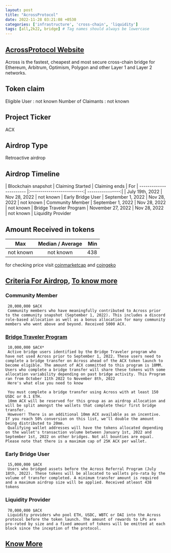 ```yaml
---
layout: post
title: "AcrossProtocol"
date: 2022-11-28 03:21:08 +0530
categories: ['infrastructure', 'cross-chain', 'liquidity']
tags: [all,2k22, bridge] # Tag names should always be lowercase
---
```




## [AcrossProtocol Website](https://across.to/)

 Across is the fastest, cheapest and most secure cross-chain bridge for Ethereum, Arbitrum, Optimism, Polygon and other Layer 1 and Layer 2 networks.

## Token claim

Eligible User : not known
Number of Claimants : not known

## Project Ticker

ACX

## Airdrop Type

Retroactive airdrop

## Airdrop Timeline

| Blockchain snapshot     | Claiming Started           | Claiming ends    | For
| ----------------------- |:--------------------------:| ----------------:|
|  July 19th, 2022        |       Nov 28, 2022           |   not known    | Early Bridge User
|  September 1, 2022      |       Nov 28, 2022           |   not known    | Community Member
|  September 1, 2022      |      Nov 28, 2022           |   not known    | Bridge Traveler Program
|  November 27, 2022      |       Nov 28, 2022           |   not known    | Liquidity Provider

## Amount Received in tokens

| Max        |    Median / Average  |       Min    |
| ---------- |:--------------------:| ------------:|
| not known  |     not known        |  438         |

for checking price visit [coinmarketcap](https://coinmarketcap.com/currencies/across-protocol) and [coingeko](https://www.coingecko.com/en/coins/across-protocol)

## [Criteria For Airdrop](https://across.to/airdrop), [To know more](https://web.archive.org/web/20221018192413/https://docs.across.to/v2/airdrop-and-token-faq)

### Community Member

     20,000,000 $ACX
     Community members who have meaningfully contributed to Across prior to the community snapshot (September 1, 2022). This includes a discord role-based allocation as well as a bonus allocation for many community members who went above and beyond. Received 5000 ACX.

### [Bridge Traveler Program](https://web.archive.org/web/20221012151506/https://docs.across.to/v2/bridge-traveler-program)

     10,000,000 $ACX*
     Active bridge users identified by the Bridge Traveler program who have not used Across prior to September 1, 2022. These users need to complete a bridge transfer on Across ahead of the ACX token launch to become eligible. The amount of ACX committed to this program is 10MM. Users who complete a bridge transfer will share these tokens with some allocation variability depending on past bridge activity. This Program ran from October 11th 2022 to November 8th, 2022
     Here's what else you need to know

     You must complete a bridge transfer using Across with at least 150 USDC or 0.1 ETH.
     10mm ACX will be reserved for this group as an airdrop allocation and will be split amongst the wallets that complete their first bridge transfer.
     However! There is an additional 10mm ACX available as an incentive. If you reach 50% conversion on this list, we’ll double the amount being distributed to 20mm.
     Qualifying wallet addresses will have the tokens allocated depending on the wallet's transaction volume between January 1st, 2022 and September 1st, 2022 on other bridges. Not all bounties are equal. Please note that there is a maximum cap of 25K ACX per wallet.

### Early Bridge User

     15,000,000 $ACX
     Users who bridged assets before the Across Referral Program (July 18th, 2022). These tokens will be allocated to wallets pro-rata by the volume of transfer completed. A minimum transfer amount is required and a maximum airdrop size will be applied. Received atleast 438 tokens

### Liquidity Provider

     70,000,000 $ACX
     Liquidity providers who pool ETH, USDC, WBTC or DAI into the Across protocol before the token launch. The amount of rewards to LPs are pro-rated by size and a fixed amount of tokens will be emitted at each block since the inception of the protocol.

## [Know More](https://docs.across.to/token/allocations)
